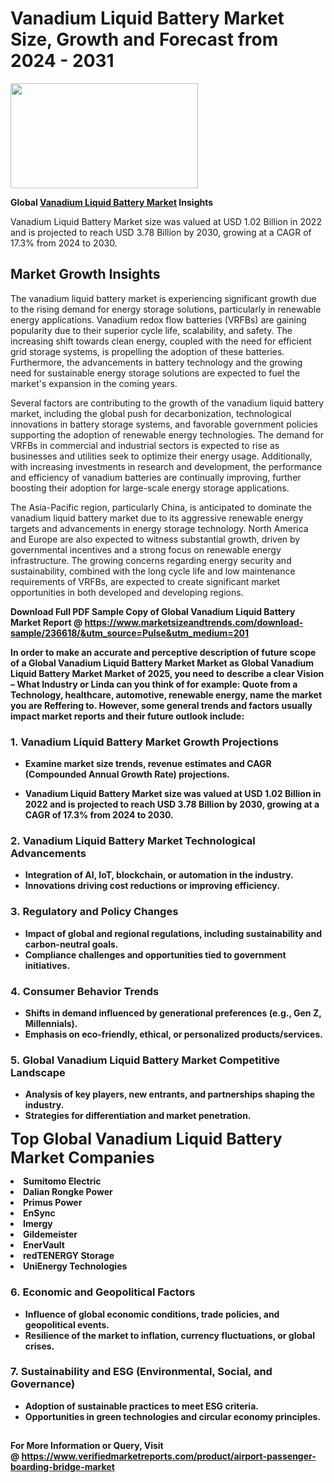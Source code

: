 <H1>Vanadium Liquid Battery Market Size, Growth and Forecast from 2024 - 2031</H1><img class="aligncenter size-medium wp-image-584254" src="https://thirdeyenews.in/wp-content/uploads/2024/09/Global-Market-Research-300x168.jpeg" alt="" width="300" height="168" /><p><strong>Global&nbsp;<a href="https://www.marketsizeandtrends.com/download-sample/236618/&amp;utm_source=Pulse&amp;utm_medium=201">Vanadium Liquid Battery Market</a> Insights</strong></p><p>Vanadium Liquid Battery Market size was valued at USD 1.02 Billion in 2022 and is projected to reach USD 3.78 Billion by 2030, growing at a CAGR of 17.3% from 2024 to 2030.</p><p><h2>Market Growth Insights</h2> <p>The vanadium liquid battery market is experiencing significant growth due to the rising demand for energy storage solutions, particularly in renewable energy applications. Vanadium redox flow batteries (VRFBs) are gaining popularity due to their superior cycle life, scalability, and safety. The increasing shift towards clean energy, coupled with the need for efficient grid storage systems, is propelling the adoption of these batteries. Furthermore, the advancements in battery technology and the growing need for sustainable energy storage solutions are expected to fuel the market's expansion in the coming years.</p> <p><strong></strong></p> <p>Several factors are contributing to the growth of the vanadium liquid battery market, including the global push for decarbonization, technological innovations in battery storage systems, and favorable government policies supporting the adoption of renewable energy technologies. The demand for VRFBs in commercial and industrial sectors is expected to rise as businesses and utilities seek to optimize their energy usage. Additionally, with increasing investments in research and development, the performance and efficiency of vanadium batteries are continually improving, further boosting their adoption for large-scale energy storage applications.</p> <p>The Asia-Pacific region, particularly China, is anticipated to dominate the vanadium liquid battery market due to its aggressive renewable energy targets and advancements in energy storage technology. North America and Europe are also expected to witness substantial growth, driven by governmental incentives and a strong focus on renewable energy infrastructure. The growing concerns regarding energy security and sustainability, combined with the long cycle life and low maintenance requirements of VRFBs, are expected to create significant market opportunities in both developed and developing regions.</p> <p><strong></p><p><span class=""><strong>Download Full PDF Sample Copy of Global Vanadium Liquid Battery Market Report</strong> @ <a href="https://www.marketsizeandtrends.com/download-sample/236618/&amp;utm_source=Pulse&amp;utm_medium=201" target="_blank">https://www.marketsizeandtrends.com/download-sample/236618/&amp;utm_source=Pulse&amp;utm_medium=201</a></span></p><p>In order to make an accurate and perceptive description of future scope of a Global&nbsp;Vanadium Liquid Battery Market Market as Global&nbsp;Vanadium Liquid Battery Market Market of 2025, you need to describe a clear Vision &ndash; What Industry or Linda can you think of for example: Quote from a Technology, healthcare, automotive, renewable energy, name the market you are Reffering to. However, some general trends and factors usually impact market reports and their future outlook include:</p><h3>1.&nbsp;<strong>Vanadium Liquid Battery Market Growth Projections</strong></h3><ul><li>Examine market size trends, revenue estimates and CAGR (Compounded Annual Growth Rate) projections.</li><li><p>Vanadium Liquid Battery Market size was valued at USD 1.02 Billion in 2022 and is projected to reach USD 3.78 Billion by 2030, growing at a CAGR of 17.3% from 2024 to 2030.</p></li></ul><h3>2.&nbsp;<strong>Vanadium Liquid Battery Market Technological Advancements</strong></h3><ul><li>Integration of AI, IoT, blockchain, or automation in the industry.</li><li>Innovations driving cost reductions or improving efficiency.</li></ul><h3>3.&nbsp;<strong>Regulatory and Policy Changes</strong></h3><ul><li>Impact of global and regional regulations, including sustainability and carbon-neutral goals.</li><li>Compliance challenges and opportunities tied to government initiatives.</li></ul><h3>4.&nbsp;<strong>Consumer Behavior Trends</strong></h3><ul><li>Shifts in demand influenced by generational preferences (e.g., Gen Z, Millennials).</li><li>Emphasis on eco-friendly, ethical, or personalized products/services.</li></ul><h3>5.&nbsp;<strong>Global Vanadium Liquid Battery Market Competitive Landscape</strong></h3><ul><li>Analysis of key players, new entrants, and partnerships shaping the industry.</li><li>Strategies for differentiation and market penetration.</li></ul><p data-pm-slice="1 1 []"><span style="color: inherit; font-family: inherit; font-size: 25px;">Top Global Vanadium Liquid Battery Market Companies</span></p><div class="" data-test-id=""><p><li>Sumitomo Electric</li><li> Dalian Rongke Power</li><li> Primus Power</li><li> EnSync</li><li> Imergy</li><li> Gildemeister</li><li> EnerVault</li><li> redTENERGY Storage</li><li> UniEnergy Technologies</li></p></div><h3>6.&nbsp;<strong>Economic and Geopolitical Factors</strong></h3><ul><li>Influence of global economic conditions, trade policies, and geopolitical events.</li><li>Resilience of the market to inflation, currency fluctuations, or global crises.</li></ul><h3>7.&nbsp;<strong>Sustainability and ESG (Environmental, Social, and Governance)</strong></h3><ul><li>Adoption of sustainable practices to meet ESG criteria.</li><li>Opportunities in green technologies and circular economy principles.</li></ul><h2><strong style="font-size: 14px;">For More Information or Query, Visit @&nbsp;</strong><a style="background-color: #ffffff; font-size: 14px;" href="https://www.marketsizeandtrends.com/report/vanadium-liquid-battery-market/" target="_blank">https://www.verifiedmarketreports.com/product/airport-passenger-boarding-bridge-market</a></h2>
